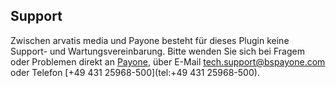 ## Support

Zwischen arvatis media und Payone besteht für dieses Plugin keine Support- und Wartungsvereinbarung. 
Bitte wenden Sie sich bei Fragem oder Problemen direkt an [Payone](https://www.bspayone.com/DE/de/contact-germany),
über E-Mail [tech.support@bspayone.com](mailto:tech.support@bspayone.com) oder Telefon [+49 431 25968-500](tel:+49 431 25968-500).